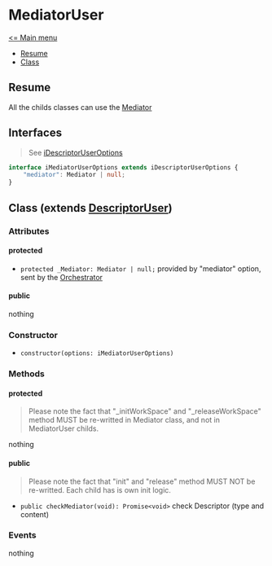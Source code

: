 # MediatorUser

[<= Main menu](https://github.com/Psychopoulet/node-pluginsmanager-plugin)

* [Resume](#resume)
* [Class](#class-extends-descriptoruser)

## Resume

All the childs classes can use the [Mediator](./Mediator.md)

## Interfaces

> See [iDescriptorUserOptions](./DescriptorUser.md#interfaces)

```typescript
interface iMediatorUserOptions extends iDescriptorUserOptions {
	"mediator": Mediator | null;
}
```

## Class (extends [DescriptorUser](./DescriptorUser.md))

### Attributes

#### protected

  * ``` protected _Mediator: Mediator | null; ``` provided by "mediator" option, sent by the [Orchestrator](./Orchestrator.md)

#### public

nothing

### Constructor

  * ``` constructor(options: iMediatorUserOptions) ```

### Methods

#### protected

> Please note the fact that "_initWorkSpace" and "_releaseWorkSpace" method MUST be re-writted in Mediator class, and not in MediatorUser childs.

nothing

#### public

> Please note the fact that "init" and "release" method MUST NOT be re-writted. Each child has is own init logic.

  * ``` public checkMediator(void): Promise<void> ``` check Descriptor (type and content)

### Events

nothing
